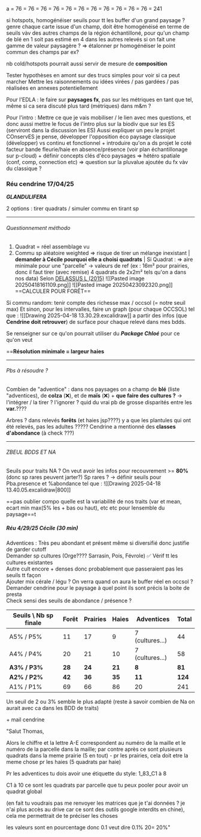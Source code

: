 a = 76 = 76 = 76 = 76 = 76 = 76 = 76 = 76 = 76 = 76 = 76 = 241




si hotspots, homogénéiser seuils pour tt les buffer d'un grand paysage ? genre chaque carte issue d'un champ, doit être homogénéisé en terme de seuils vàv des autres champs de la région échantilloné, pour qu'un champ de blé en 1 soit pas estimé en 4 dans les autres relevés si on fait une gamme de valeur paysagère ? => étalonner pr homogénéiser le point commun des champs par ex?

nb cold/hotspots pourrait aussi servir de mesure de **composition**

Tester hypothèses en amont sur des trucs simples pour voir si ca peut marcher
Mettre les raisonnements ou idées virées / pas gardées / pas réalisées en annexes potentiellement


Pour l'EDLA : le faire sur **paysages fx**, pas sur les métriques en tant que tel, même si ca sera discuté plus tard (métriques) dans m&m ?

Pour l'intro : Mettre ce que je vais mobiliser / le lien avec mes questions, et donc aussi mettre le focus de l'intro plus sur la biodiv que sur les ES (serviront dans la discussion les ES)
Aussi expliquer un peu le projet COnservES je pense, développer l'opposition éco paysage classique (développer) vs continu et fonctionnel + introduire qu'on a ds projet le coté facteur bande fleurie/haie en absence/présence (voir plan échantillonage sur p-cloud) + définir concepts clés d'éco paysages => hétéro spatiale (conf, comp, connection etc) => question sur la pluvalue ajoutée du fx vàv du classique ?




### Réu cendrine 17/04/25

***GLANDULIFERA***


2 options : tirer quadrats / simuler commu en tirant sp

___
###### Questionnement méthodo 

1) Quadrat = réel assemblage vu
2) Commu sp aléatoire weighted => risque de tirer un mélange inexistant | **demander à Cécile pourquoi elle a choisi quadrats** |
Si Quadrat : => aire minimale pour une "parcelle" → valeurs de ref (ex : 16m² pour prairies, donc il faut tirer (avec remise) 4 quadrats de 2x2m² tels qu'on a dans nos data)
Selon [DELASSUS L (2015)](https://www.cbnbrest.fr/pmb_pdf/CBNB_2015_Delassus_60091.pdf)
![[Pasted image 20250418161109.png]]
![[Pasted image 20250423092320.png]]
==CALCULER POUR FORÊT==




Si commu random: tenir compte des richesse max / occsol (= notre seuil max)
Et sinon, pour les intervalles, faire un graph (pour chaque OCCSOL) tel que : 
![[Drawing 2025-04-18 13.30.29.excalidraw]] a partir des infos (que **Cendrine doit retrouver**) de surface pour chaque relevé dans mes bdds.


Se renseigner sur ce qu'on pourrait utiliser du ***Package Chloé*** pour ce qu'on veut

==**Résolution minimale = largeur haies**

______
###### Pbs à résoudre ?

Combien de "adventice" : dans nos paysages on a champ de **blé** (liste "adventices), de **colza** (❌), et de **maïs** (❌)
\+ **que faire des cultures ?** → l'intégrer / la tirer ? l'ignorer ? quid du vrai pb de grosse disparités entre les **var.**????

Arbres ? dans relevés **forêts** (et haies jsp????) y a que les plantules qui ont été relevés, pas les adultes ?????
Cendrine a mentionné des **classes d'abondance** (à check ???)

____
###### ZBEUL BDDS ET NA

Seuils pour traits NA ?
On veut avoir les infos pour recouvrement >= **80%** (donc sp rares peuvent jarter?)
Sp rares ? → définir seuils pour Pba.presence et %abondance tel que :
![[Drawing 2025-04-18 13.40.05.excalidraw|800]]


==pas oublier compo
quelle est la variabilité de nos traits (var et mean, ecart min max(5% les + bas ou haut), etc etc pour lensemble du paysage==t

##### Réu 4/29/25 Cécile (30 min)

Adventices : Très  peu abondant et présent même si diversifié donc justifie de garder cutoff	
Demander sp	cultures (Orge???? Sarrasin, Pois, Févrole) ✅
Vérif tt les cultures existantes	
Autre cult encore + denses donc probablement que passeraient pas les seuils tt façon	
Ajouter mix cérale / légu ?	
On verra quand on aura le buffer réel en occsol ?
Demander cendrine pour le paysage à quel point ils sont précis la boite de presta	
Check sensi des seuils de abondance / présence ?


| Seuils \ Nb sp finale | Forêt | Prairies | Haies | Adventices      | Total  |
| --------------------- | ----- | -------- | ----- | --------------- | ------ |
| A5% / P5%             | 11    | 17       | 9     | 7 (cultures...) | 44     |
| A4% / P4%             | 20    | 21       | 10    | 7 (cultures...) | 58     |
| **A3% / P3%**             | **28**    | **24**       | **21**    | **8**               | **81<br>** |
| **A2% / P2%**             | **42**    | **36**       | **35**    | **11**              | **124**    |
| A1% / P1%             | 69    | 66       | 86    | 20              | 241    |
Un seuil de 2 ou 3% semble le plus adapté (reste à savoir combien de Na on aurait avec ca dans les BDD de traits)

\+ mail cendrine
	
"Salut Thomas,

Alors le chiffre et la lettre A-E correspondent au numéro de la maille et le numéro de la parcelle dans la maille; par contre après ce sont plusieurs quadrats dans la meme prairie (5 en tout) - pr les prairies, cela doit etre la meme chose pr les haies (5 quadrats par haie) 

Pr les adventices tu dois avoir une étiquette du style: 1_83_C1 à 8 

C1 à 10 ce sont les quadrats par parcelle que tu peux pooler pour avoir un quadrat global

(en fait tu voudrais pas me renvoyer les matrices que je t'ai données ? je n'ai plus accès au drive car ce sont des outils google interdits en chine), cela me permettrait de te préciser les choses

les valeurs sont en pourcentage donc 0.1 veut dire 0.1% 20= 20%"